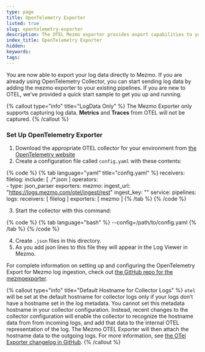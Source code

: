 ```yaml
---
type: page
title: OpenTelemetry Exporter
listed: true
slug: opentelemetry-exporter
description: The OTEL Mezmo exporter provides export capabilities to your OpenTelemetry pipelines
index_title: OpenTelemetry Exporter
hidden: 
keywords: 
tags: 
---
```


You are now able to export your log data directly to Mezmo. If you are already using OpenTelemetry Collector, you can start sending log data by adding the mezmo exporter to your existing pipelines.  If you are new to OTEL, we’ve provided a quick start sample to get you up and running.

{% callout type="info" title="LogData Only" %}
The Mezmo Exporter only supports capturing log data.  **Metrics** and **Traces** from OTEL will not be captured.
{% /callout %}

### Set Up OpenTelemetry Exporter

1. Download the appropriate OTEL collector for your environment from [the OpenTelemetry website](https://opentelemetry.io/docs/collector/getting-started/)
2. Create a configuration file called `config.yaml` with these contents:

{% code %}
{% tab language="yaml" title="config.yaml" %}
receivers:
 filelog:
   include: [ ./*.json ]
   operators:   
     - type: json_parser
exporters:
  mezmo:
    ingest_url: "https://logs.mezmo.com/otel/ingest/rest"
    ingest_key: "<your ingestion key>"
service:
 pipelines:
   logs:
     receivers: [ filelog ]
     exporters: [ mezmo ]
{% /tab %}
{% /code %}

3. Start the collector with this command:

{% code %}
{% tab language="bash" %}
--config=/path/to/config.yaml
{% /tab %}
{% /code %}

4. Create `.json` files in this directory.
5. As you add json lines to this file they will appear in the Log Viewer in Mezmo.

For complete information on setting up and configuring the OpenTelemetry Export for Mezmo log ingestion, check out [the GitHub repo for the mezmoexporter](https://github.com/open-telemetry/opentelemetry-collector-contrib/blob/main/exporter/mezmoexporter/README.md).

{% callout type="info" title="Default Hostname for Collector Logs" %}
`otel` will be set at the default hostname for collector logs only if your logs don’t have a hostname set in the log metadata. You cannot set this metadata hostname in your collector configuration. Instead, recent changes to the collector configuration will enable the collector to recognize the hostname data from from incoming logs, and add that data to the internal OTEL representation of the log. The Mezmo OTEL Exporter will then attach the hostname data to the outgoing logs. For more information, see [the OTel Exporter changelog in GitHub](https://github.com/open-telemetry/opentelemetry-collector-contrib/blob/main/CHANGELOG.md).
{% /callout %}
